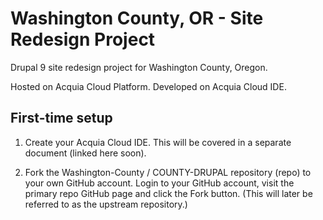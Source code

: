Washington County, OR - Site Redesign Project
====

Drupal 9 site redesign project for Washington County, Oregon.

Hosted on Acquia Cloud Platform.
Developed on Acquia Cloud IDE.

## First-time setup

1. Create your Acquia Cloud IDE. This will be covered in a separate document (linked here soon).

2. Fork the Washington-County / COUNTY-DRUPAL repository (repo) to your own GitHub account.  Login to your GitHub account, visit the primary repo GitHub page and click the Fork button. (This will later be referred to as the upstream repository.)
